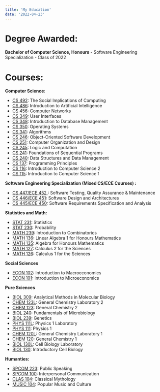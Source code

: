 ```yaml
---
title: 'My Education'
date: '2022-04-23'
---
```


# Degree Awarded:

**Bachelor of Computer Science, Honours** -
Software Engineering Specialization -
Class of 2022

# Courses:

**Computer Science:**

- [CS 492](https://uwflow.com/course/cs492): The Social Implications of Computing
- [CS 486](https://uwflow.com/course/cs486): Introduction to Artificial Intelligence
- [CS 456](https://uwflow.com/course/cs456): Computer Networks
- [CS 349](https://uwflow.com/course/cs349): User Interfaces
- [CS 348](https://uwflow.com/course/cs348): Introduction to Database Management
- [CS 350](https://uwflow.com/course/cs350): Operating Systems
- [CS 341](https://uwflow.com/course/cs341): Algorithms
- [CS 246](https://uwflow.com/course/cs246): Object-Oriented Software Development
- [CS 251](https://uwflow.com/course/cs251): Computer Organization and Design
- [CS 245](https://uwflow.com/course/cs245): Logic and Computation
- [CS 241](https://uwflow.com/course/cs241): Foundations of Sequential Programs
- [CS 240](https://uwflow.com/course/cs240): Data Structures and Data Management
- [CS 137](https://uwflow.com/course/cs137): Programming Principles
- [CS 116](https://uwflow.com/course/cs116): Introduction to Computer Science 2
- [CS 115](https://uwflow.com/course/cs115): Introduction to Computer Science 1

**Software Engineering Specialization (Mixed CS/ECE Courses) :**

- [CS 447/ECE 452 ](https://uwflow.com/course/cs447): Software Testing, Quality Assurance \& Maintenance
- [CS 446/ECE 451](https://uwflow.com/course/cs446): Software Design and Architectures
- [CS 445/ECE 450](https://uwflow.com/course/cs445): Software Requirements Specification and Analysis

**Statistics and Math:**

- [STAT 231](https://uwflow.com/course/stat231): Statistics
- [STAT 230](https://uwflow.com/course/stat230): Probability
- [MATH 239](https://uwflow.com/course/math239): Introduction to Combinatorics
- [MATH 136](https://uwflow.com/course/math136): Linear Algebra 1 for Honours Mathematics
- [MATH 135](https://uwflow.com/course/math135): Algebra for Honours Mathematics
- [MATH 127](https://uwflow.com/course/math127): Calculus 2 for the Sciences
- [MATH 126](https://uwflow.com/course/math126): Calculus 1 for the Sciences

**Social Sciences**

- [ECON 102](https://uwflow.com/course/econ102): Introduction to Macroeconomics
- [ECON 101](https://uwflow.com/course/econ101): Introduction to Microeconomics

**Pure Sciences**

- [BIOL 309](https://uwflow.com/course/biol309): Analytical Methods in Molecular Biology
- [CHEM 123L](https://uwflow.com/course/chem123l): General Chemistry Laboratory 2
- [CHEM 123](https://uwflow.com/course/chem123): General Chemistry 2
- [BIOL 240](https://uwflow.com/course/biol240): Fundamentals of Microbiology
- [BIOL 239](https://uwflow.com/course/biol239): Genetics
- [PHYS 111L](https://uwflow.com/course/phys111l): Physics 1 Laboratory
- [PHYS 111](https://uwflow.com/course/phys111): Physics 1
- [CHEM 120L](https://uwflow.com/course/chem120l): General Chemistry Laboratory 1
- [CHEM 120](https://uwflow.com/course/chem120): General Chemistry 1
- [BIOL 130L](https://uwflow.com/course/biol130l): Cell Biology Laboratory
- [BIOL 130](https://uwflow.com/course/biol130): Introductory Cell Biology

**Humanties:**

- [SPCOM 223](https://uwflow.com/course/spcom223): Public Speaking
- [SPCOM 100](https://uwflow.com/course/spcom100): Interpersonal Communication
- [CLAS 104](https://uwflow.com/course/clas104): Classical Mythology
- [MUSIC 104](https://uwflow.com/course/music140): Popular Music and Culture
